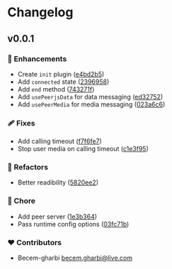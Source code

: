 # Changelog


## v0.0.1


### 🚀 Enhancements

- Create `init` plugin ([e4bd2b5](https://github.com/becem-gharbi/nuxt-peerjs/commit/e4bd2b5))
- Add `connected` state ([2396958](https://github.com/becem-gharbi/nuxt-peerjs/commit/2396958))
- Add `end` method ([743271f](https://github.com/becem-gharbi/nuxt-peerjs/commit/743271f))
- Add `usePeerjsData` for data messaging ([ed32752](https://github.com/becem-gharbi/nuxt-peerjs/commit/ed32752))
- Add `usePeerMedia` for media messaging ([023a6c6](https://github.com/becem-gharbi/nuxt-peerjs/commit/023a6c6))

### 🩹 Fixes

- Add calling timeout ([f7f6fe7](https://github.com/becem-gharbi/nuxt-peerjs/commit/f7f6fe7))
- Stop user media on calling timeout ([c1e3f95](https://github.com/becem-gharbi/nuxt-peerjs/commit/c1e3f95))

### 💅 Refactors

- Better readibility ([5820ee2](https://github.com/becem-gharbi/nuxt-peerjs/commit/5820ee2))

### 🏡 Chore

- Add peer server ([1e3b364](https://github.com/becem-gharbi/nuxt-peerjs/commit/1e3b364))
- Pass runtime  config options ([03fc71b](https://github.com/becem-gharbi/nuxt-peerjs/commit/03fc71b))

### ❤️ Contributors

- Becem-gharbi <becem.gharbi@live.com>

